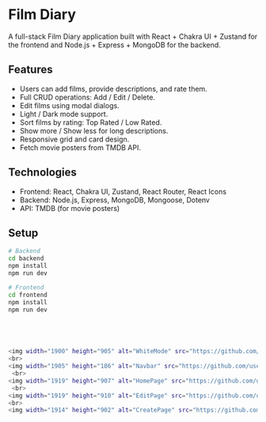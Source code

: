 # Film Diary

A full-stack Film Diary application built with React + Chakra UI + Zustand for the frontend and Node.js + Express + MongoDB for the backend.

## Features

- Users can add films, provide descriptions, and rate them.
- Full CRUD operations: Add / Edit / Delete.
- Edit films using modal dialogs.
- Light / Dark mode support.
- Sort films by rating: Top Rated / Low Rated.
- Show more / Show less for long descriptions.
- Responsive grid and card design.
- Fetch movie posters from TMDB API.

## Technologies

- Frontend: React, Chakra UI, Zustand, React Router, React Icons
- Backend: Node.js, Express, MongoDB, Mongoose, Dotenv
- API: TMDB (for movie posters)

## Setup

```bash
# Backend
cd backend
npm install
npm run dev

# Frontend
cd frontend
npm install
npm run dev





<img width="1900" height="905" alt="WhiteMode" src="https://github.com/user-attachments/assets/2c5f05c8-5442-41f3-a7c9-3cdb0cc7eb38" />
<br>
<img width="1905" height="186" alt="Navbar" src="https://github.com/user-attachments/assets/68e2d7e3-aadc-403d-a2af-9fb036a39caa" />
 <br>
<img width="1919" height="907" alt="HomePage" src="https://github.com/user-attachments/assets/d9fa5e0d-7c3e-43cc-986a-fec7e55a39f4" />
 <br>
<img width="1919" height="910" alt="EditPage" src="https://github.com/user-attachments/assets/faebb2ad-a74b-4c9c-bab9-03093829ab68" />
<br>
<img width="1914" height="902" alt="CreatePage" src="https://github.com/user-attachments/assets/5ad92a81-65be-4bdf-8880-2b2632ab65c4" />


